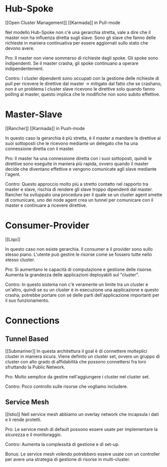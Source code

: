 # Hub-Spoke
[[Open Cluster Management]]
[[Karmada]] in Pull-mode

Nel modello Hub-Spoke non c'è una gerarchia stretta, vale a dire che il master non ha influenza diretta sugli slave. Sono gli slave che fanno delle richieste in maniera continuativa per essere aggiornati sullo stato che devono avere.

Pro: 
Il master non viene sommerso di richieste dagli spoke. Gli spoke sono indipendenti. Se il master crasha, gli spoke continuano a operare indipendentement.

Contro:
I cluster dipendenti sono occupati con la gestione delle richieste di pull per ricevere le direttive dal master -> mitigato dal fatto che se crashano, non è un problema
I cluster slave ricevono le direttive solo quando fanno polling al master, questo implica che le modifiche non sono subito effettive.


# Master-Slave
[[Rancher]]
[[Karmada]] in Push-mode

In questo caso la gerarchia è più stretta, è il master a mandare le direttive ai suoi sottoposti che le ricevono mediante un delegato che ha una connessione diretta con il master. 

Pro:
Il master ha una connessione diretta con i suoi sottoposti, quindi le direttive sono eseguite in maniera più rapida, ovvero quando il master decide che diventano effettive e vengono comunicate agli slave mediante l'agent.

Contro:
Questo approccio molto più a stretto contatto nel rapporto tra master e slave, rischia di rendere gli slave troppo dipendenti dal master.
Rancher ha sviluppato una procedura per il quale se un cluster agent smette di comunicare, uno dei node agent crea un tunnel per comunicare con il master e continuare a ricevere direttive.


# Consumer-Provider
[[Liqo]]

In questo caso non esiste gerarchia. Il consumer e il provider sono sullo stesso piano. L'utente può gestire le risorse come se fossero tutte nello stesso cluster.

Pro:
Si aumentano le capacità di computazione e gestione delle risorse. Aumenta la grandezza delle applicazioni deployabili sul "cluster".

Contro:
In questo sistema non c'è veramente un limite tra un cluster e un'altro, quindi se su un cluster è in esecuzione una applicazione e questo crasha, potrebbe portare con sé delle parti dell'applicazione importanti per il suo funzionamento.

# Connections 
## Tunnel Based
[[Submariner]]
In questa architettura il goal è di connettere molteplici cluster in maniera sicura. Viene definito un cluster set, ovvero un gruppo di cluster con alto grado di affidabilità che possono connettersi fra loro sfruttando la Public Network.

Pro:
Molto semplice da gestire nell'aggiungere i cluster nel cluster set. 

Contro:
Poco controllo sulle risorse che vogliamo includere.

## Service Mesh 
[[Istio]] 
Nell service mesh abbiamo un overlay network che incapsula i dati e li rende protetti. 

Pro:
Le service mesh di default possono essere usate per implementare la sicurezza e il monitoraggio.

Contro: 
Aumenta la complessità di gestione e di set-up.

Bonus: 
Le service mesh volendo potrebbero essere usate con un controller per avere una strategia di gestione di risorse in multi-cluster.

